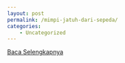 ```yaml
---
layout: post
permalink: /mimpi-jatuh-dari-sepeda/
categories:
    - Uncategorized
---
```


[Baca Selengkapnya](/06)